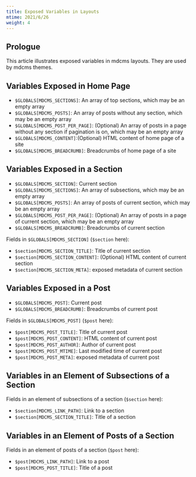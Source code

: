 ```yaml
---
title: Exposed Variables in Layouts
mtime: 2021/6/26
weight: 4
---
```


## Prologue

This article illustrates exposed variables in mdcms layouts. They are used by mdcms themes.

## Variables Exposed in Home Page

* `$GLOBALS[MDCMS_SECTIONS]`: An array of top sections, which may be an empty array
* `$GLOBALS[MDCMS_POSTS]`: An array of posts without any section, which may be an empty array
* `$GLOBALS[MDCMS_POST_PER_PAGE]`: (Optional) An array of posts in a page without any section if pagination is on, which may be an empty array
* `$GLOBALS[MDCMS_CONTENT]`:(Optional) HTML content of home page of a site
* `$GLOBALS[MDCMS_BREADCRUMB]`: Breadcrumbs of home page of a site

## Variables Exposed in a Section

* `$GLOBALS[MDCMS_SECTION]`: Current section
* `$GLOBALS[MDCMS_SECTIONS]`: An array of subsections, which may be an empty array
* `$GLOBALS[MDCMS_POSTS]`: An array of posts of current section, which may be an empty array
* `$GLOBALS[MDCMS_POST_PER_PAGE]`: (Optional) An array of posts in a page of current section, which may be an empty array
* `$GLOBALS[MDCMS_BREADCRUMB]`: Breadcrumbs of current section

Fields in `$GLOBALS[MDCMS_SECTION]` (`$section` here):

* `$section[MDCMS_SECTION_TITLE]`: Title of current section
* `$section[MDCMS_SECTION_CONTENT]`: (Optional) HTML content of current section
* `$section[MDCMS_SECTION_META]`: exposed metadata of current section

## Variables Exposed in a Post

* `$GLOBALS[MDCMS_POST]`: Current post
* `$GLOBALS[MDCMS_BREADCRUMB]`: Breadcrumbs of current post

Fields in `$GLOBALS[MDCMS_POST]` (`$post` here):

* `$post[MDCMS_POST_TITLE]`: Title of current post
* `$post[MDCMS_POST_CONTENT]`: HTML content of current post
* `$post[MDCMS_POST_AUTHOR]`: Author of current post
* `$post[MDCMS_POST_MTIME]`: Last modified time of current post
* `$post[MDCMS_POST_META]`: exposed metadata of current post

## Variables in an Element of Subsections of a Section

Fields in an element of subsections of a section (`$section` here):

* `$section[MDCMS_LINK_PATH]`: Link to a section
* `$section[MDCMS_SECTION_TITLE]`: Title of a section

## Variables in an Element of Posts of a Section

Fields in an element of posts of a section (`$post` here):

* `$post[MDCMS_LINK_PATH]`: Link to a post
* `$post[MDCMS_POST_TITLE]`: Title of a post

